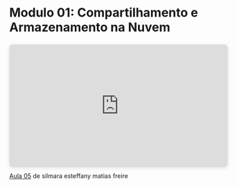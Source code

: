 # Modulo 01: Compartilhamento e Armazenamento na Nuvem 

<div style="position: relative; width: 100%; height: 0; padding-top: 56.2500%;
 padding-bottom: 0; box-shadow: 0 2px 8px 0 rgba(63,69,81,0.16); margin-top: 1.6em; margin-bottom: 0.9em; overflow: hidden;
 border-radius: 8px; will-change: transform;">
  <iframe loading="lazy" style="position: absolute; width: 100%; height: 100%; top: 0; left: 0; border: none; padding: 0;margin: 0;"
    src="https://www.canva.com/design/DAGTjOdBink/dwb-hSWemaiN-snjIuriUQ/view?embed" allowfullscreen="allowfullscreen" allow="fullscreen">
  </iframe>
</div>
<a href="https:&#x2F;&#x2F;www.canva.com&#x2F;design&#x2F;DAGTjOdBink&#x2F;dwb-hSWemaiN-snjIuriUQ&#x2F;view?utm_content=DAGTjOdBink&amp;utm_campaign=designshare&amp;utm_medium=embeds&amp;utm_source=link" target="_blank" rel="noopener">Aula 05</a> de silmara esteffany matias freire